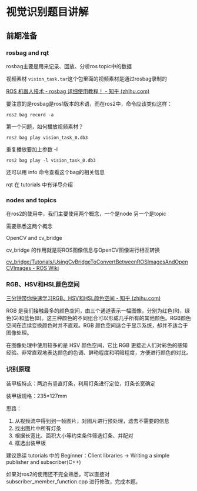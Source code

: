 # 视觉识别题目讲解

## 前期准备

### rosbag and rqt

rosbag主要是用来记录、回放、分析ros topic中的数据

视频素材 `vision_task.tar`这个包里面的视频素材是通过rosbag录制的

[ROS 机器人技术 - rosbag 详细使用教程！ - 知乎 (zhihu.com)](https://zhuanlan.zhihu.com/p/151444739)

要注意的是rosbag是ros1版本的术语，而在ros2中，命令应该类似这样：

```
ros2 bag record -a
```



第一个问题，如何播放视频素材？

```
ros2 bag play vision_task_0.db3
```

重复播放要加上参数 -l

```
ros2 bag play -l vision_task_0.db3
```

还可以用 info 命令查看这个bag的相关信息


rqt 在 tutorials 中有详尽介绍


### nodes and topics

在ros2的使用中，我们主要使用两个概念，一个是node 另一个是topic

需要熟悉这两个概念


OpenCV and cv_bridge

cv_bridge 的作用就是将ROS图像信息与OpenCV图像进行相互转换

[cv_bridge/Tutorials/UsingCvBridgeToConvertBetweenROSImagesAndOpenCVImages - ROS Wiki](http://wiki.ros.org/cv_bridge/Tutorials/UsingCvBridgeToConvertBetweenROSImagesAndOpenCVImages)


### RGB、HSV和HSL颜色空间

[三分钟带你快速学习RGB、HSV和HSL颜色空间 - 知乎 (zhihu.com)](https://zhuanlan.zhihu.com/p/67930839)

RGB 是我们接触最多的颜色空间，由三个通道表示一幅图像，分别为红色(R)，绿色(G)和蓝色(B)。这三种颜色的不同组合可以形成几乎所有的其他颜色。RGB颜色空间在连续变换颜色时并不直观。RGB 颜色空间适合于显示系统，却并不适合于图像处理。


在图像处理中使用较多的是 HSV 颜色空间，它比 RGB 更接近人们对彩色的感知经验。非常直观地表达颜色的色调、鲜艳程度和明暗程度，方便进行颜色的对比。


### 识别原理

装甲板特点：两边有竖直灯条，利用灯条进行定位，灯条长宽确定

装甲板规格：235*127mm

思路：

1. 从视频流中得到到一帧图片，对图片进行预处理，滤去不需要的信息
2. 找出图片中所有灯条
3. 根据长宽比、面积大小等约束条件筛选灯条、并配对
4. 框选出装甲板




建议熟读 tutorials 中的 Beginner：Client libraries -> Writing a simple publisher and subscriber(C++)

如果对ros2的使用还不完全熟悉，可以直接对 subscriber_member_function.cpp 进行修改，完成本题。
